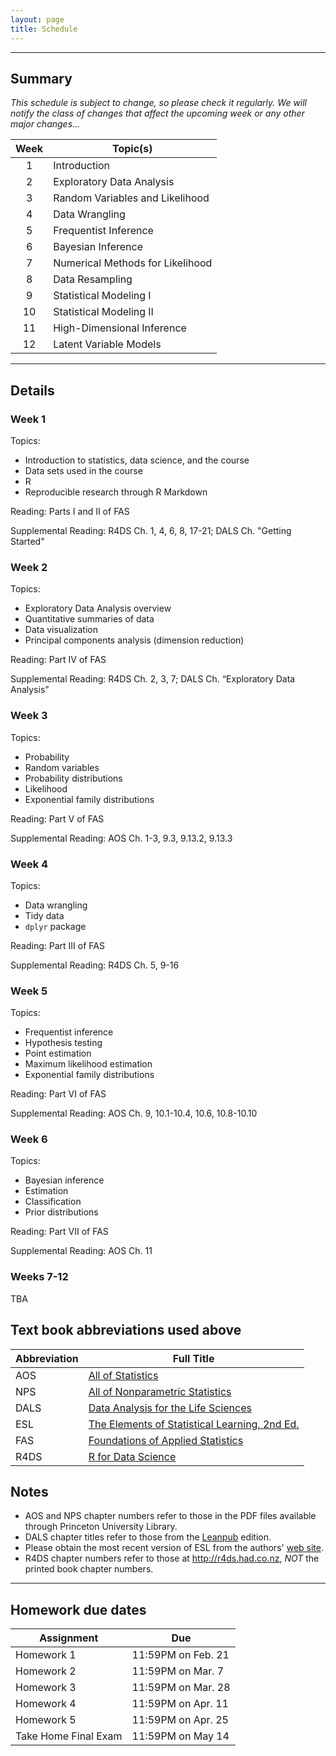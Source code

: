 ```yaml
---
layout: page
title: Schedule
---
```


---

## Summary

*This schedule is subject to change, so please check it regularly.  We will notify the class of changes that affect the upcoming week or any other major changes...*

|  Week  | Topic(s) | 
| :----: | -------- | 
| 1 | Introduction | 
| 2 | Exploratory Data Analysis | 
| 3 | Random Variables and Likelihood | 
| 4 | Data Wrangling | 
| 5 | Frequentist Inference | 
| 6 | Bayesian Inference | 
| 7 | Numerical Methods for Likelihood | 
| 8 | Data Resampling | 
| 9 | Statistical Modeling I | 
| 10 | Statistical Modeling II | 
| 11 | High-Dimensional Inference | 
| 12 | Latent Variable Models | 

  
---

## Details

### Week 1

Topics:  

- Introduction to statistics, data science, and the course
- Data sets used in the course
- R
- Reproducible research through R Markdown

Reading: Parts I and II of FAS

Supplemental Reading: R4DS Ch. 1, 4, 6, 8, 17-21; DALS Ch. "Getting Started"

### Week 2   

Topics:  

- Exploratory Data Analysis overview
- Quantitative summaries of data
- Data visualization
- Principal components analysis (dimension reduction)

Reading: Part IV of FAS  

Supplemental Reading: R4DS Ch. 2, 3, 7; DALS Ch. “Exploratory Data Analysis”    

### Week 3

Topics:

- Probability
- Random variables
- Probability distributions
- Likelihood 
- Exponential family distributions

Reading: Part V of FAS  

Supplemental Reading: AOS Ch. 1-3, 9.3, 9.13.2, 9.13.3  

### Week 4

Topics:

- Data wrangling
- Tidy data
- `dplyr` package

Reading: Part III of FAS

Supplemental Reading: R4DS Ch. 5, 9-16

### Week 5

Topics:

- Frequentist inference
- Hypothesis testing
- Point estimation
- Maximum likelihood estimation
- Exponential family distributions

Reading: Part VI of FAS

Supplemental Reading: AOS Ch. 9, 10.1-10.4, 10.6, 10.8-10.10

### Week 6

Topics:

- Bayesian inference
- Estimation
- Classification
- Prior distributions

Reading: Part VII of FAS

Supplemental Reading: AOS Ch. 11

### Weeks 7-12

TBA


## Text book abbreviations used above

| Abbreviation | Full Title |
| ---- | ---------- |
AOS | [All of Statistics](https://pulsearch.princeton.edu/catalog/8865289)
NPS | [All of Nonparametric Statistics](https://pulsearch.princeton.edu/catalog/6402948)
DALS | [Data Analysis for the Life Sciences](https://leanpub.com/dataanalysisforthelifesciences)
ESL | [The Elements of Statistical Learning, 2nd Ed.](http://statweb.stanford.edu/~tibs/ElemStatLearn/)
FAS | [Foundations of Applied Statistics](https://jdstorey.github.io/fas/)
R4DS | [R for Data Science](http://r4ds.had.co.nz)

## Notes

- AOS and NPS chapter numbers refer to those in the PDF files available through Princeton University Library.
- DALS chapter titles refer to those from the [Leanpub](https://leanpub.com/dataanalysisforthelifesciences) edition.
- Please obtain the most recent version of ESL from the authors' [web site](http://statweb.stanford.edu/~tibs/ElemStatLearn/).
- R4DS chapter numbers refer to those at <http://r4ds.had.co.nz>, *NOT* the printed book chapter numbers.

---

## Homework due dates

| Assignment    | Due | 
| --------------|---------------------|
| Homework 1    | 11:59PM on Feb. 21  |
| Homework 2    | 11:59PM on Mar. 7   | 
| Homework 3    | 11:59PM on Mar. 28  | 
| Homework 4    | 11:59PM on Apr. 11  | 
| Homework 5    | 11:59PM on Apr. 25  | 
| Take Home Final Exam | 11:59PM on May 14   |


